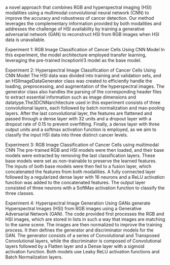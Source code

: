 a novel approach that combines RGB and hyperspectral imaging (HSI) modalities using a multimodal convolutional neural network (CNN) to improve the accuracy and robustness of cancer detection. Our method leverages the complementary information provided by both modalities and addresses the challenge of HSI availability by training a generative adversarial network (GAN) to reconstruct HSI from RGB images when HSI data is unavailable. 

Experiment 1: RGB Image Classification of Cancer Cells Using CNN Model In this experiment, the model architecture employed transfer learning, leveraging the pre-trained InceptionV3 model as the base model. 


Experiment 2: Hyperspectral Image Classification of Cancer Cells Using CNN Model
The HSI data was divided into training and validation sets, and an HSIImageDataGenerator class was created to efficiently handle the loading, preprocessing, and augmentation of the hyperspectral images. The generator class also handles the parsing of the corresponding header files to extract essential information such as image dimensions and datatype.The3DCNNarchitecture used in this experiment consists of three convolutional layers, each followed by batch normalization and max-pooling layers. After the last convolutional layer, the features are flattened and passed through a dense layer with 32 units and a dropout layer with a dropout rate of 0.15 to prevent overfitting. Finally, a dense layer with three output units and a softmax activation function is employed, as we aim to classify the input HSI data into three distinct cancer levels.

Experiment 3: RGB Image Classification of Cancer Cells using multimodal CNN
The pre-trained RGB and HSI models were then loaded, and their base models were extracted by removing the last classification layers. These base models were set as non-trainable to preserve the learned features. The inputs of both base models were then fed to a fusion layer, which concatenated the features from both modalities. A fully connected layer followed by a regularized dense layer with 16 neurons and a ReLU activation function was added to the concatenated features. The output layer consisted of three neurons with a SoftMax activation function to classify the three classes.

Experiment 4: Hyperspectral Image Generation Using GANs
generate Hyperspectral Images (HSI) from RGB images using a Generative Adversarial Network (GAN). The code provided first processes the RGB and HSI images, which are stored in lists in such a way that images are matching to the same scene. The images are then normalized to improve the training process. It then defines the generator and discriminator models for the GAN. The generator consists of a series of Convolutional and Transposed Convolutional layers, while the discriminator is composed of Convolutional layers followed by a Flatten layer and a Dense layer 
with a sigmoid activation function. Both models use Leaky ReLU activation functions and Batch Normalization layers.
